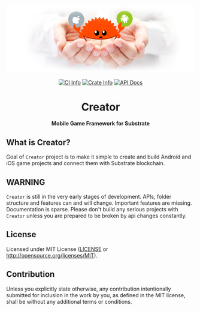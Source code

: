 <div align="center">
<img src="docs/splash.png" alt="Creator Splash Image" />

<a href="https://github.com/enfipy/creator/actions"><img alt="CI Info" src="https://github.com/enfipy/creator/workflows/CI/badge.svg"/></a>
<a href="https://crates.io/crates/creator"><img alt="Crate Info" src="https://img.shields.io/crates/v/creator.svg"/></a>
<a href="https://docs.rs/creator/"><img alt="API Docs" src="https://img.shields.io/badge/docs.rs-creator-green"/></a>

<h1>Creator</h1>

<p>
<strong>Mobile Game Framework for Substrate</strong>
</p>
</div>

## What is Creator?

Goal of `Creator` project is to make it simple to create and build Android and iOS game projects and connect them with Substrate blockchain.

## WARNING

`Creator` is still in the very early stages of development. APIs, folder structure and features can and will change. Important features are missing. Documentation is sparse. Please don't build any serious projects with `Creator` unless you are prepared to be broken by api changes constantly.

## License

Licensed under MIT License ([LICENSE](LICENSE) or http://opensource.org/licenses/MIT).

## Contribution

Unless you explicitly state otherwise, any contribution intentionally submitted for inclusion in the work by you, as defined in the MIT license, shall be without any additional terms or conditions.
